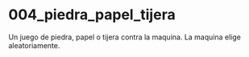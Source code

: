 # 004_piedra_papel_tijera
Un juego de piedra, papel o tijera contra la maquina. La maquina elige aleatoriamente. 
